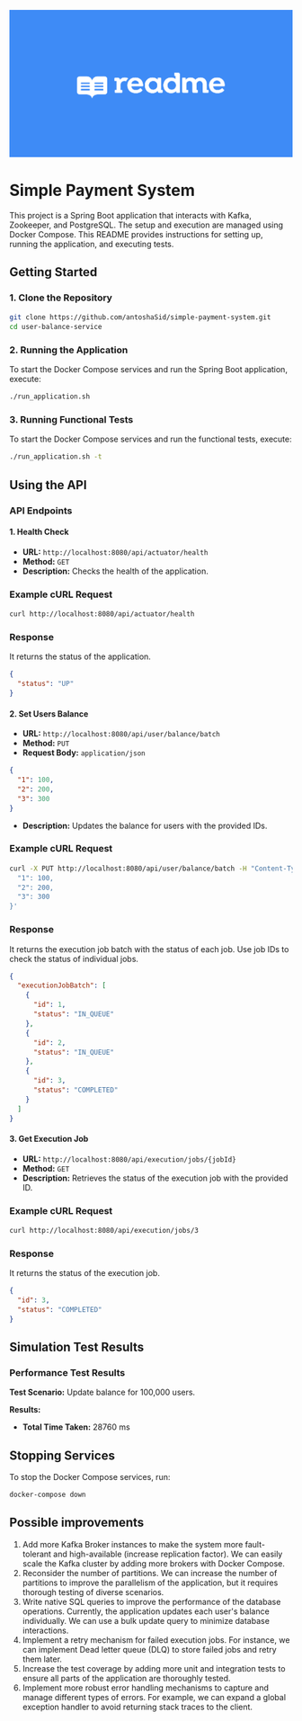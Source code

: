 ![Background](./images/img.png)
# Simple Payment System

This project is a Spring Boot application that interacts with Kafka, Zookeeper, and PostgreSQL. The setup and execution are managed using Docker Compose. This README provides instructions for setting up, running the application, and executing tests.

## Getting Started

### 1. Clone the Repository

```bash
git clone https://github.com/antoshaSid/simple-payment-system.git
cd user-balance-service
```

### 2. Running the Application

To start the Docker Compose services and run the Spring Boot application, execute:

```bash
./run_application.sh
```

### 3. Running Functional Tests

To start the Docker Compose services and run the functional tests, execute:

```bash
./run_application.sh -t
```

## Using the API

### API Endpoints

#### 1. Health Check

- **URL:** `http://localhost:8080/api/actuator/health`
- **Method:** `GET`
- **Description:** Checks the health of the application.

### Example cURL Request

```bash
curl http://localhost:8080/api/actuator/health
```

### Response

It returns the status of the application.

```json
{
  "status": "UP"
}
```

#### 2. Set Users Balance

- **URL:** `http://localhost:8080/api/user/balance/batch`
- **Method:** `PUT`
- **Request Body:** `application/json`

```json
{
  "1": 100,
  "2": 200,
  "3": 300
}
```

- **Description:** Updates the balance for users with the provided IDs.

### Example cURL Request

```bash
curl -X PUT http://localhost:8080/api/user/balance/batch -H "Content-Type: application/json" -d '{
  "1": 100,
  "2": 200,
  "3": 300
}'
```

### Response
It returns the execution job batch with the status of each job. Use job IDs to check the status of individual jobs.

```json
{
  "executionJobBatch": [
    {
      "id": 1,
      "status": "IN_QUEUE"
    },
    {
      "id": 2,
      "status": "IN_QUEUE"
    },
    {
      "id": 3,
      "status": "COMPLETED"
    }
  ]
}
```

#### 3. Get Execution Job

- **URL:** `http://localhost:8080/api/execution/jobs/{jobId}`
- **Method:** `GET`
- **Description:** Retrieves the status of the execution job with the provided ID.

### Example cURL Request

```bash
curl http://localhost:8080/api/execution/jobs/3
```

### Response

It returns the status of the execution job.

```json
{
  "id": 3,
  "status": "COMPLETED"
}
```

## Simulation Test Results

### Performance Test Results

**Test Scenario:** Update balance for 100,000 users.

**Results:**

- **Total Time Taken:** 28760 ms

## Stopping Services

To stop the Docker Compose services, run:

```bash
docker-compose down
```

## Possible improvements
1. Add more Kafka Broker instances to make the system more fault-tolerant and high-available (increase replication factor). We can easily scale the Kafka cluster by adding more brokers with Docker Compose.
2. Reconsider the number of partitions. We can increase the number of partitions to improve the parallelism of the application, but it requires thorough testing of diverse scenarios.
3. Write native SQL queries to improve the performance of the database operations. Currently, the application updates each user's balance individually. We can use a bulk update query to minimize database interactions.
4. Implement a retry mechanism for failed execution jobs. For instance, we can implement Dead letter queue (DLQ) to store failed jobs and retry them later.
5. Increase the test coverage by adding more unit and integration tests to ensure all parts of the application are thoroughly tested.
6. Implement more robust error handling mechanisms to capture and manage different types of errors. For example, we can expand a global exception handler to avoid returning stack traces to the client.


